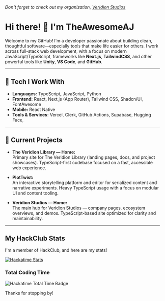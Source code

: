 *Don't forget to check out my organization, [Veridion Studios](https://github.com/Veridion-Studios)*

# Hi there! 👋 I'm TheAwesomeAJ

Welcome to my GitHub! I'm a developer passionate about building clean, thoughtful software—especially tools that make life easier for others. I work across full-stack web development, with a focus on modern JavaScript/TypeScript, frameworks like **Next.js**, **TailwindCSS**, and other powerful tools like **Unity**, **VS Code**, and **GitHub**.

---

## 🔧 Tech I Work With

- **Languages:** TypeScript, JavaScript, Python
- **Frontend:** React, Next.js (App Router), Tailwind CSS, Shadcn/UI, FontAwesome
- **Mobile:** React Native
- **Tools & Services:** Vercel, Clerk, GitHub Actions, Supabase, Hugging Face, 

---

## 🚀 Current Projects

- **The Veridion Library — Home:**  
  Primary site for The Veridion Library (landing pages, docs, and project showcases). TypeScript-first codebase focused on a fast, accessible web experience.

- **PlotTwist:**  
  An interactive storytelling platform and editor for serialized content and narrative experiments. Heavy TypeScript usage with a focus on modular UI and content tooling.

- **Veridion Studios — Home:**  
  The main hub for Veridion Studios — company pages, ecosystem overviews, and demos. TypeScript-based site optimized for clarity and maintainability.

---

## My HackClub Stats

I'm a member of HackClub, and here are my stats!

[![Hackatime Stats](https://github-readme-stats.hackclub.dev/api/wakatime?username=6017&api_domain=hackatime.hackclub.com&&custom_title=Hackatime+Stats&layout=compact&cache_seconds=0&langs_count=8&theme=github_dark)](https://hackatime.hackclub.com/users/6017)

### Total Coding Time

![Hackatime Total Time Badge](https://img.shields.io/badge/dynamic/json?url=https%3A%2F%2Fhackatime.hackclub.com%2Fapi%2Fv1%2Fusers%2FU092329JX89%2Fstats&query=%24.data.human_readable_total&label=Hackatime&color=ec3750&style=flat&logo=data%3Aimage%2Fpng%3Bbase64%2CiVBORw0KGgoAAAANSUhEUgAAAA4AAAAOCAYAAAAfSC3RAAACH0lEQVR4AVxSS2sTYRQ93zdpS2LsoilExAelPpZuUk1QEyhiMQXRRe2miCBIgoLoRunKTfsLhAZxKUJxIQhddFlciJa2LkQ3jSBuDILGJOYxr%2Bu5kyjUYc7c73HPPfd881kMHrmXi3sP8vnO3cJSpzy9%2B%2FvmdLO5cKHZuHZxt3H10lKzWMx%2Fzc3FB%2BmIiPLobMmPx9oSYMOKWYRg0ohNWtikgZmEYDEQs5FMdNs%2Fzl8uKdmqkt8zK%2BIBEhjUJk6jfmYWtUMnIaEQXA%2F3YEWVrT88NCWehfgWnmvQGJ%2FAgRv38flXFz4LITSIIIwDJP1gyvpdMxO6FiFJ4hmEVNFWAlUJAO1ClKxjXSMCR2ascZ15IRGqSkCrkpk%2BlYHceQjv1m18P3aCLVNRC%2FT3523gIh1SLULkU0gDjl%2BZQwsGqeIsGkeOwvPo14%2B2%2BJG0RY8H6zoQAp7D3jjn1vsnFXx49pwj4GD%2BHBBwva%2FGcgAVbS3smchjSGWhB82uV7%2FQn44INqFeOYpe5tQsVVajU6VPIf56FPWj0FQSNfyDNavW9Mx6yHYjqCJPTxOEUfR36OQ%2FOIFZt%2FWf%2BzZVqa%2Fq4Nvbbaxd5%2BVQNSqtLZSw8%2FjpHmor5mzaw29edMQ1ZaFPRpitT8DWR2Cb2OnDahxQeSXLyuFRAWOvX1Xa4Uhi2I8VMsnUcnZ0vJodTbVyRDaZqmb2p5ZHxCl07FBi7N3Litb4AwAA%2F%2F8yFxJIAAAABklEQVQDAA3DEerE57PcAAAAAElFTkSuQmCC)

Thanks for stopping by!
